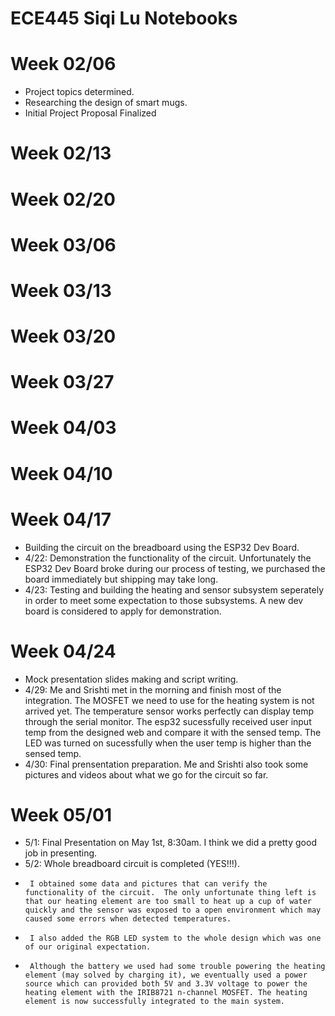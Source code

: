 # ECE445 Siqi Lu Notebooks

# Week 02/06
- Project topics determined.
- Researching the design of smart mugs.
- Initial Project Proposal Finalized

# Week 02/13


# Week 02/20

# Week 03/06

# Week 03/13

# Week 03/20

# Week 03/27

# Week 04/03

# Week 04/10

# Week 04/17
- Building the circuit on the breadboard using the ESP32 Dev Board.
- 4/22: Demonstration the functionality of the circuit. Unfortunately the ESP32 Dev Board broke during our process of testing, we purchased the board immediately but shipping may take long. 
- 4/23: Testing and building the heating and sensor subsystem seperately in order to meet some expectation to those subsystems. A new dev board is considered to apply for demonstration.

# Week 04/24
- Mock presentation slides making and script writing.
- 4/29: Me and Srishti met in the morning and finish most of the integration. The MOSFET we need to use for the heating system is not arrived yet. The temperature sensor works perfectly can display temp through the serial monitor. The esp32 sucessfully received user input temp from the designed web and compare it with the sensed temp. The LED was turned on sucessfully when the user temp is higher than the sensed temp.
- 4/30: Final prensentation preparation. Me and Srishti also took some pictures and videos about what we go for the circuit so far. 

# Week 05/01
- 5/1: Final Presentation on May 1st, 8:30am. I think we did a pretty good job in presenting.
- 5/2: Whole breadboard circuit is completed (YES!!!).
-      I obtained some data and pictures that can verify the functionality of the circuit.  The only unfortunate thing left is that our heating element are too small to heat up a cup of water quickly and the sensor was exposed to a open environment which may caused some errors when detected temperatures. 
-      I also added the RGB LED system to the whole design which was one of our original expectation. 
-      Although the battery we used had some trouble powering the heating element (may solved by charging it), we eventually used a power source which can provided both 5V and 3.3V voltage to power the heating element with the IRIB8721 n-channel MOSFET. The heating element is now successfully integrated to the main system.
